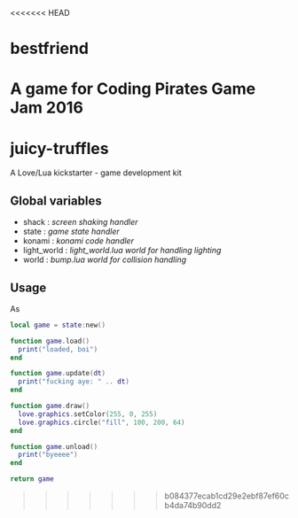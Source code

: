 <<<<<<< HEAD
# bestfriend
A game for Coding Pirates Game Jam 2016
=======
# juicy-truffles
A Love/Lua kickstarter - game development kit

Global variables
---

- shack : *screen shaking handler*
- state : *game state handler*
- konami : *konami code handler*
- light_world : *light_world.lua world for handling lighting*
- world : *bump.lua world for collision handling*

Usage
---

As

```lua
local game = state:new()

function game.load()
  print("loaded, boi")
end

function game.update(dt)
  print("fucking aye: " .. dt)
end

function game.draw()
  love.graphics.setColor(255, 0, 255)
  love.graphics.circle("fill", 100, 200, 64)
end

function game.unload()
  print("byeeee")
end

return game
```
>>>>>>> b084377ecab1cd29e2ebf87ef60cb4da74b90dd2

